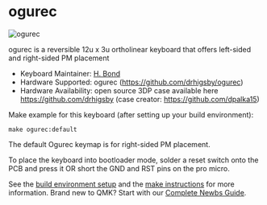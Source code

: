 # ogurec

![ogurec](https://i.imgur.com/OJ5UnXT.png)

ogurec is a reversible 12u x 3u ortholinear keyboard that offers left-sided and right-sided PM placement

* Keyboard Maintainer: [H. Bond](https://github.com/drhigsby)
* Hardware Supported: ogurec (https://github.com/drhigsby/ogurec)
* Hardware Availability: open source 3DP case available here https://github.com/drhigsby (case creator: https://github.com/dpalka15)

Make example for this keyboard (after setting up your build environment):

    make ogurec:default

The default Ogurec keymap is for right-sided PM placement.

To place the keyboard into bootloader mode, solder a reset switch onto the PCB and press it OR short the GND and RST pins on the pro micro. 

See the [build environment setup](https://docs.qmk.fm/#/getting_started_build_tools) and the [make instructions](https://docs.qmk.fm/#/getting_started_make_guide) for more information. Brand new to QMK? Start with our [Complete Newbs Guide](https://docs.qmk.fm/#/newbs).
